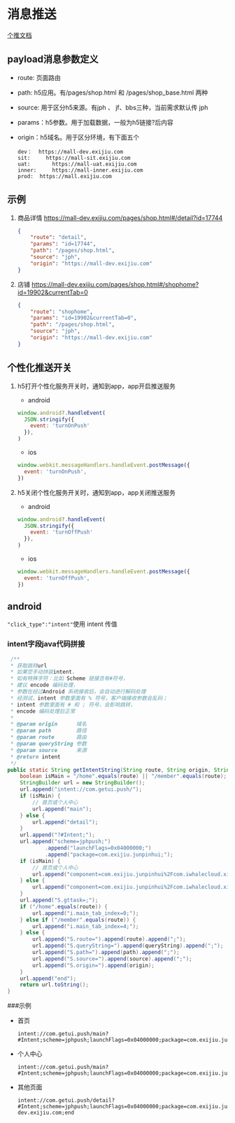 # 消息推送

[个推文档](https://docs.getui.com/getui/server/rest_v2/common_args/?id=doc-title-6)

## payload消息参数定义

- route: 页面路由
- path: h5应用。有/pages/shop.html 和 /pages/shop_base.html 两种
- source: 用于区分h5来源。有jph 、 jf、bbs三种，当前需求默认传 jph
- params：h5参数。用于加载数据，一般为h5链接?后内容
- origin：h5域名。用于区分环境，有下面五个

  ```text
  dev：	https://mall-dev.exijiu.com
  sit:     https://mall-sit.exijiu.com
  uat:   	 https://mall-uat.exijiu.com
  inner:	 https://mall-inner.exijiu.com
  prod:	 https://mall.exijiu.com
  ```

## 示例

1. 商品详情 https://mall-dev.exijiu.com/pages/shop.html#/detail?id=17744

   ```json
   {
       "route": "detail",
       "params": "id=17744",
       "path": "/pages/shop.html",
       "source": "jph",
       "origin": "https://mall-dev.exijiu.com"
   }
   ```
2. 店铺 https://mall-dev.exijiu.com/pages/shop.html#/shophome?id=19902&currentTab=0

   ```json
   {
       "route": "shophome",
       "params": "id=19902&currentTab=0",
       "path": "/pages/shop.html",
       "source": "jph",
       "origin": "https://mall-dev.exijiu.com"
   }
   ```
   
## 个性化推送开关
1. h5打开个性化服务开关时，通知到app，app开启推送服务

	- android
	
	```javascript
	window.android?.handleEvent(
	  JSON.stringify({
	    event: 'turnOnPush'
	  }),
	)
	```
	- ios

	```javascript
	window.webkit.messageHandlers.handleEvent.postMessage({
	  event: 'turnOnPush',
	})
	```
	
2. h5关闭个性化服务开关时，通知到app，app关闭推送服务

	- android

	```javascript
	window.android?.handleEvent(
	  JSON.stringify({
	    event: 'turnOffPush'
	  }),
	)
	```
	- ios

	```javascript
	window.webkit.messageHandlers.handleEvent.postMessage({
	  event: 'turnOffPush',
	})
	```	


## android
`"click_type":"intent"`使用 intent 传值

### intent字段java代码拼接

```java
 /**
 * 获取跳转url
 * 如果您手动拼装intent，
 * 如有特殊字符：比如 Scheme 链接含有#符号，
 * 建议 encode 编码处理，
 * 参数在经过Android 系统接收后，会自动进行解码处理
 * 经测试，intent 参数里面有 % 符号，客户端接收参数会乱码；
 * intent 参数里面有 # 和 ; 符号，会影响跳转，
 * encode 编码处理后正常
 *
 * @param origin      域名
 * @param path        路径
 * @param route       路由
 * @param queryString 参数
 * @param source      来源
 * @return intent
 */
public static String getIntentString(String route, String origin, String path, String queryString, String source) {
    boolean isMain = "/home".equals(route) || "/member".equals(route);
    StringBuilder url = new StringBuilder();
    url.append("intent://com.getui.push/");
    if (isMain) {
        // 首页或个人中心
        url.append("main");
    } else {
        url.append("detail");
    }
    url.append("?#Intent;");
    url.append("scheme=jphpush;")
            .append("launchFlags=0x04000000;")
            .append("package=com.exijiu.junpinhui;");
    if (isMain) {
        // 首页或个人中心
        url.append("component=com.exijiu.junpinhui%2Fcom.iwhalecloud.xijiu.pages.main.MainActivity;");
    } else {
        url.append("component=com.exijiu.junpinhui%2Fcom.iwhalecloud.xijiu.pages.other.PushActivity;");
    }
    url.append("S.gttask=;");
    if ("/home".equals(route)) {
        url.append("i.main_tab_index=0;");
    } else if ("/member".equals(route)) {
        url.append("i.main_tab_index=4;");
    } else {
        url.append("S.route=").append(route).append(";");
        url.append("S.queryString=").append(queryString).append(";");
        url.append("S.path=").append(path).append(";");
        url.append("S.source=").append(source).append(";");
        url.append("S.origin=").append(origin);
    }
    url.append("end");
    return url.toString();
}
```

###示例

- 首页

	```text
	intent://com.getui.push/main?#Intent;scheme=jphpush;launchFlags=0x04000000;package=com.exijiu.junpinhui;component=com.exijiu.junpinhui%2Fcom.iwhalecloud.xijiu.pages.main.MainActivity;S.gttask=;i.main_tab_index=0;end
	```

- 个人中心

	```text
	intent://com.getui.push/main?#Intent;scheme=jphpush;launchFlags=0x04000000;package=com.exijiu.junpinhui;component=com.exijiu.junpinhui%2Fcom.iwhalecloud.xijiu.pages.main.MainActivity;S.gttask=;i.main_tab_index=4;end
	```
- 其他页面
 
 	```text
	intent://com.getui.push/detail?#Intent;scheme=jphpush;launchFlags=0x04000000;package=com.exijiu.junpinhui;component=com.exijiu.junpinhui%2Fcom.iwhalecloud.xijiu.push.PushActivity;S.gttask=;S.route=%2Fdetail;S.queryString=id%3D17744;S.path=%2Fpages%2Fshop.html;S.source=jph;S.origin=https%3A%2F%2Fmall-dev.exijiu.com;end
	```